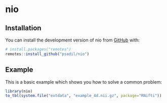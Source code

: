 
<!-- README.md is generated from README.Rmd. Please edit that file -->

# nio

<!-- badges: start -->
<!-- badges: end -->

## Installation

You can install the development version of nio from
[GitHub](https://github.com/) with:

``` r
# install.packages("remotes")
remotes::install_github("psadil/nio")
```

## Example

This is a basic example which shows you how to solve a common problem:

``` r
library(nio)
to_tbl(system.file("extdata", "example_4d.nii.gz", package="RNifti")) 
```
